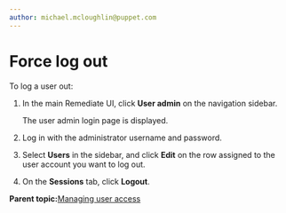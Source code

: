 ```yaml
---
author: michael.mcloughlin@puppet.com
---
```


# Force log out

To log a user out:

1.  In the main Remediate UI, click **User admin** on the navigation sidebar.

    The user admin login page is displayed.

2.  Log in with the administrator username and password.

3.  Select **Users** in the sidebar, and click **Edit** on the row assigned to the user account you want to log out.

4.  On the **Sessions** tab, click **Logout**.


**Parent topic:**[Managing user access](managing_user_access.md)

